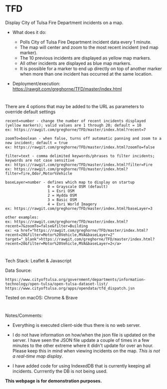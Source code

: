 # TFD

Display City of Tulsa Fire Department incidents on a map.

* What does it do:

    * Polls City of Tulsa Fire Department incident data every 1 minute.
    * The map will center and zoom to the most recent incident (red map marker).
    * The 10 previous incidents are displayed as yellow map markers.
    * All other incidents are displayed as blue map markers.
    * It is possible for a marker to end up directly on top of another marker when more than one incident has occurred at the same location.

* Deployment/execution: https://rawgit.com/greghorne/TFD/master/index.html

#

There are 4 options that may be added to the URL as parameters to override default settings

    recent=number - change the number of recent incidents displayed (yellow markers); valid values are 1 through 20; default = 10
    ex: https://rawgit.com/greghorne/TFD/master/index.html?recent=7

    zoomTo=boolean - when false, turns off automatic panning and zoom to a new incident; default = true
    ex: https://rawgit.com/greghorne/TFD/master/index.html?zoomTo=false

    filter=text - comma delimited keywords/phrases to filter incidents; keywords are not case sensitive
    ex: https://rawgit.com/greghorne/TFD/master/index.html?filter=Fire
    ex: https://rawgit.com/greghorne/TFD/master/index.html?filter=fire,Odor,Motor%Vehicle

    baseLayer=number - defines which map to display on startup
                       0 = Grayscale OSM (default)
                       1 = Esri OSM
                       2 = Hydda OSM
                       3 = Basic OSM
                       4 = Esri World Imagery
    ex: https://rawgit.com/greghorne/TFD/master/index.html?baseLayer=3
    
    other examples:
    ex: https://rawgit.com/greghorne/TFD/master/index.html?recent=7&zoomTo=false&filter=Building
    ex: <a href="https://rawgit.com/greghorne/TFD/master/index.html?recent=20&filter=Motor%20Vehicle,MVA&baseLayer=2" target="_blank">https://rawgit.com/greghorne/TFD/master/index.html?recent=20&filter=Motor%20Vehicle,MVA&baseLayer=2</a>

#

Tech Stack: Leaflet & Javascript

Data Source: 

    https://www.cityoftulsa.org/government/departments/information-technology/open-tulsa/open-tulsa-dataset-list/
    https://www.cityoftulsa.org/apps/opendata/tfd_dispatch.jsn

Tested on macOS: Chrome & Brave

#

Notes/Comments:

* Everything is executed client-side thus there is no web server.

* I do not have information on how/when the json file is updated on the server.  I have seen the JSON file update a couple of times in a few minutes to the other extreme where it didn't update for over an hour.  Please keep this in mind when viewing incidents on the map.  _This is not a real-time map display_.

* I have added code for using IndexedDB that is currently keeping all incidents.  Currrently the DB is not being used.  

**This webpage is for demonstration purposes.**






